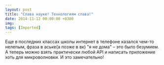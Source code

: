 ```yaml
---
layout: post
title: "Слава науке! Технологиям слава!"
date: 2014-11-12 00:00:00 +0300
img: 
tags: [Imported]
---
```


Еще в последних классах школы интернет в телефоне казался чем-то нелепым, фраза в аське(а позже в вк) "я не дома" – это было безумием. А теперь можно взять практически любой API и написать приложение  хоть для микроволновки. И это замечательно!
